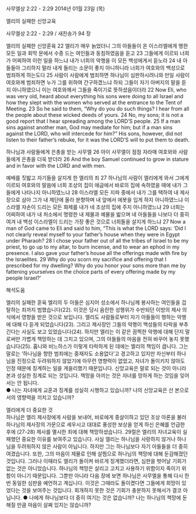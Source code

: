 사무엘상 2:22 - 2:29 
2014년 01월 23일 (목)

엘리의 실패한 신앙교육



사무엘상 2:22 - 2:29 / 새찬송가 94 장


엘리의 실패한 신앙훈육
22 엘리가 매우 늙었더니 그의 아들들이 온 이스라엘에게 행한 모든 일과 회막 문에서 수종 드는 여인들과 동침하였음을 듣고 23 그들에게 이르되 너희가 어찌하여 이런 일을 하느냐 내가 너희의 악행을 이 모든 백성에게서 듣노라 24 내 아들들아 그리하지 말라 내게 들리는 소문이 좋지 아니하니라 너희가 여호와의 백성으로 범죄하게 하는도다 25 사람이 사람에게 범죄하면 하나님이 심판하시려니와 만일 사람이 여호와께 범죄하면 누가 그를 위하여 간구하겠느냐 하되 그들이 자기 아버지의 말을 듣지 아니하였으니 이는 여호와께서 그들을 죽이기로 뜻하셨음이더라
22 Now Eli, who was very old, heard about everything his sons were doing to all Israel and how they slept with the women who served at the entrance to the Tent of Meeting. 23 So he said to them, “Why do you do such things? I hear from all the people about these wicked deeds of yours. 24 No, my sons; it is not a good report that I hear spreading among the LORD’S people. 25 If a man sins against another man, God may mediate for him; but if a man sins against the LORD, who will intercede for him?” His sons, however, did not listen to their father’s rebuke, for it was the LORD’S will to put them to death.   

하나님과 사람들에게 은총을 받는 사무엘
26 아이 사무엘이 점점 자라매 여호와와 사람들에게 은총을 더욱 받더라
26 And the boy Samuel continued to grow in stature and in favor with the LORD and with men.  

예배를 짓밟고 자기들을 살지게 한 엘리의 죄
27 하나님의 사람이 엘리에게 와서 그에게 이르되 여호와의 말씀에 너희 조상의 집이 애굽에서 바로의 집에 속하였을 때에 내가 그들에게 나타나지 아니하였느냐 28 이스라엘 모든 지파 중에서 내가 그를 택하여 내 제사장으로 삼아 그가 내 제단에 올라 분향하며 내 앞에서 에봇을 입게 하지 아니하였느냐 이스라엘 자손이 드리는 모든 화제를 내가 네 조상의 집에 주지 아니하였느냐 29 너희는 어찌하여 내가 내 처소에서 명령한 내 제물과 예물을 밟으며 네 아들들을 나보다 더 중히 여겨 내 백성 이스라엘이 드리는 가장 좋은 것으로 너희들을 살지게 하느냐
27 Now a man of God came to Eli and said to him, “This is what the LORD says: ‘Did I not clearly reveal myself to your father’s house when they were in Egypt under Pharaoh? 28 I chose your father out of all the tribes of Israel to be my priest, to go up to my altar, to burn incense, and to wear an ephod in my presence. I also gave your father’s house all the offerings made with fire by the Israelites. 29 Why do you scorn my sacrifice and offering that I prescribed for my dwelling? Why do you honor your sons more than me by fattening yourselves on the choice parts of every offering made by my people Israel?’

해석도움





엘리의 실패한 훈육 
엘리의 두 아들은 심지어 성소에서 하나님께 봉사하는 여인들을 겁탈하는 죄까지 범했습니다(22). 이것은 당시 음란한 성행위가 수반되던 이방의 제사 의식에서 영향을 받은 것으로 보입니다. 엘리도 사람들로부터 자기 아들들이 행하는 악행에 대해 다 듣게 되었습니다(23). 그리고 제사장인 그들의 악행이 백성들의 타락을 부추긴다는 사실도 보고 있었습니다(24). 하지만 엘리는 이 같은 끔찍한 악행에 대해 단지 말로써만 가볍게 책망하는 데 그치고 있으며, 그의 아들들의 마음을 전혀 바꾸어 놓지 못했습니다(25). 홉니와 비느하스가 이렇게 타락하게 된 데에는 엘리의 책임이 큽니다. 그는 말로는 ‘하나님을 향한 범죄에는 중재자도 소용없다’고 경고하고 있지만 자신부터 하나님을 진정으로 두려워하지 않았기에 아무런 영향력이 없었고, 자녀가 돌이키지 않아도 인정 때문에 징계하는 일을 게을리했기 때문입니다. 신앙교육은 말로 되는 것이 아니라 본과 성실한 징계로 되는 것입니다. 책망을 아끼는 것은 자녀를 망하게 하는 것임을 잊어서는 안 됩니다.  
● 나는 자녀에게 교훈과 징계를 성실히 시행하고 있습니까? 나의 신앙교육은 산 본으로서의 영향력을 끼치고 있습니까? 

엘리에게 더 중요한 것  
하나님은 엘리 제사장에게 사람을 보내어, 바로에게 종살이하고 있던 조상 아론을 불러 하나님의 제사장의 가문으로 세우시고 대대로 풍성한 보상을 얻게 하신 은혜를 언급한 후에 (27-28) 제사를 멸시한 죄에 대해 책망하셨습니다. 29절은 엘리의 자녀교육이 실패했던 중요한 이유를 보여주고 있습니다. 사실 엘리는 하나님을 사랑하지 않거나 하나님을 두려워하지 않은 사람이 아닙니다. 하지만 그는 하나님보다 자기 아들들을 더 중히 여겼습니다. 또한, 그의 마음이 제물로 인해 살찜으로 하나님의 책망에 대해 둔감해졌던 것입니다. 그러나 이때라도 엘리가 돌이켜 바르게 징계했더라면, 심판을 벗어날 기회가 없는 것은 아니었습니다. 하나님의 책망은 살리고 고치고 사용하기 위함이지 죽이기 위함이 아니기 때문입니다. 그뿐만 아니라 다음 장에 보면 하나님은 사무엘을 통해 다시 한 번 동일한 심판을 예언하고 계십니다. 이것은 그때라도 돌이켰다면 그들에게 희망이 있었다는 것을 보여주는 것입니다. 회개하지 못한 것은 기회가 충분하지 못해서가 결코 아닙니다.
● 나에게 하나님보다 더 중히 여기는 것은 없습니까? 나는 하나님의 책망에 둔해질 만큼 마음이 살쪄 있지는 않습니까?